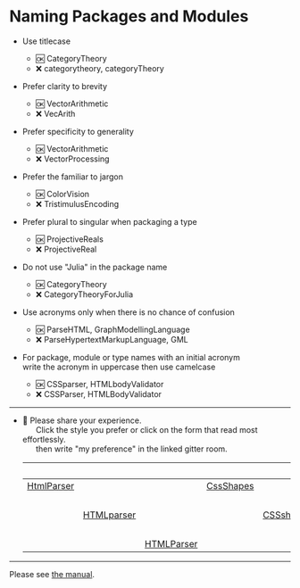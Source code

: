# Naming Packages and Modules

- Use titlecase
  - :ok: CategoryTheory
  - :x:  categorytheory, categoryTheory
  
- Prefer clarity to brevity  
  - :ok: VectorArithmetic
  - :x:  VecArith
  
- Prefer specificity to generality  
  - :ok: VectorArithmetic
  - :x:  VectorProcessing

- Prefer the familiar to jargon  
  - :ok: ColorVision
  - :x:  TristimulusEncoding

- Prefer plural to singular when packaging a type
  - :ok: ProjectiveReals
  - :x:  ProjectiveReal

- Do not use "Julia" in the package name
  - :ok: CategoryTheory
  - :x:  CategoryTheoryForJulia

- Use acronyms only when there is no chance of confusion
  - :ok: ParseHTML, GraphModellingLanguage
  - :x: ParseHypertextMarkupLanguage, GML

- For package, module or type names with an initial acronym  
  write the acronym in uppercase then use camelcase
  - :ok:  CSSparser, HTMLbodyValidator
  - :x:  CSSParser, HTMLBodyValidator   
 
 ------
 
- :notebook_with_decorative_cover: Please share your experience.    
     &nbsp;&nbsp;&nbsp;&nbsp;&nbsp;
     Click the style you prefer or click on the form that read most effortlessly.  
     &nbsp;&nbsp;&nbsp;&nbsp;&nbsp;
     then write "my preference" in the linked gitter room.
     
     &nbsp; | &nbsp;  | &nbsp; | &nbsp; | &nbsp;  | &nbsp;
     :-------:|:-------:|:-------:|:-------:|:-------:|:-------:
     [HtmlParser](https://gitter.im/JuliaPraxis/prefer_CssScripts) | &nbsp; | &nbsp; |     [CssShapes](https://gitter.im/JuliaPraxis/prefer_CssScripts) | &nbsp; | &nbsp; 
     &nbsp; | &nbsp;  | &nbsp;
     &nbsp; | [HTMLparser](https://gitter.im/JuliaPraxis/prefer_CssScripts) | &nbsp; | &nbsp; | [CSSshapes](https://gitter.im/JuliaPraxis/prefer_CssScripts) | &nbsp; 
     &nbsp; | &nbsp;  | &nbsp;
     &nbsp; | &nbsp; | [HTMLParser](https://gitter.im/JuliaPraxis/prefer_CssScripts)  | &nbsp; | &nbsp; | [CSSShapes](https://gitter.im/JuliaPraxis/prefer_CssScripts)  
  
------  
    
Please see [the manual](http://docs.julialang.org/en/latest/manual/packages/#guidelines-for-naming-a-package).


  
